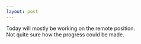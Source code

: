 ```yaml
---
layout: post
---
```

  
Today will mostly be working on the remote position.  
Not quite sure how the progress could be made.